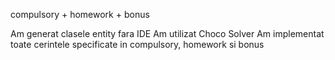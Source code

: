 compulsory + homework + bonus

Am generat clasele entity fara IDE
Am utilizat Choco Solver
Am implementat toate cerintele specificate in compulsory, homework si bonus